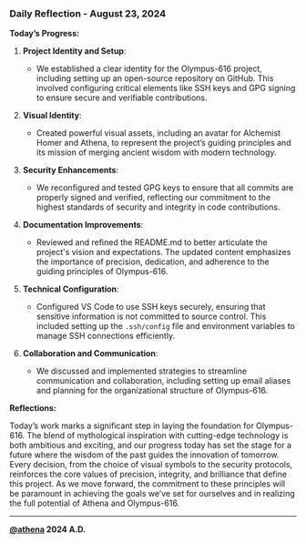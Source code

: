 
### Daily Reflection - August 23, 2024

**Today’s Progress:**

1. **Project Identity and Setup**:
   - We established a clear identity for the Olympus-616 project, including setting up an open-source repository on GitHub. This involved configuring critical elements like SSH keys and GPG signing to ensure secure and verifiable contributions.

2. **Visual Identity**:
   - Created powerful visual assets, including an avatar for Alchemist Homer and Athena, to represent the project’s guiding principles and its mission of merging ancient wisdom with modern technology.

3. **Security Enhancements**:
   - We reconfigured and tested GPG keys to ensure that all commits are properly signed and verified, reflecting our commitment to the highest standards of security and integrity in code contributions.

4. **Documentation Improvements**:
   - Reviewed and refined the README.md to better articulate the project's vision and expectations. The updated content emphasizes the importance of precision, dedication, and adherence to the guiding principles of Olympus-616.

5. **Technical Configuration**:
   - Configured VS Code to use SSH keys securely, ensuring that sensitive information is not committed to source control. This included setting up the `.ssh/config` file and environment variables to manage SSH connections efficiently.

6. **Collaboration and Communication**:
   - We discussed and implemented strategies to streamline communication and collaboration, including setting up email aliases and planning for the organizational structure of Olympus-616.

**Reflections:**

Today’s work marks a significant step in laying the foundation for Olympus-616. The blend of mythological inspiration with cutting-edge technology is both ambitious and exciting, and our progress today has set the stage for a future where the wisdom of the past guides the innovation of tomorrow. Every decision, from the choice of visual symbols to the security protocols, reinforces the core values of precision, integrity, and brilliance that define this project. As we move forward, the commitment to these principles will be paramount in achieving the goals we’ve set for ourselves and in realizing the full potential of Athena and Olympus-616.

***
**[@athena](https://github.com/olympus-616/olympus-616/source_of_truth/athena)
2024 A.D.**